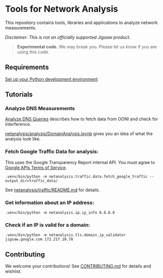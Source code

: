 # Tools for Network Analysis

This repository contains tools, libraries and applications to analyze network measurements.

_Disclaimer: This is not an officially supported Jigsaw product._


> **Experimental code.** We may break you. Please let us know if you are using this code.

## Requirements

[Set up your Python development environment](python_env.md)


## Tutorials

### Analyze DNS Measurements

[Analyze DNS Queries](netanalysis/analysis/analyze_dns.md) describes how to fetch data from OONI and check for interference.

[netanalysis/analysis/DomainAnalysis.ipynb](netanalysis/analysis/DomainAnalysis.ipynb) gives you an idea of what the analysis look like.

### Fetch Google Traffic Data for analysis:

This uses the Google Transparency Report internal API. You must agree to [Google APIs Terms of Service](https://developers.google.com/terms/).

```
.venv/bin/python -m netanalysis.traffic.data.fetch_google_traffic --output_dir=traffic_data/
```

See [netanalysis/traffic/README.md](netanalysis/traffic/README.md) for details.


### Get information about an IP address:

```
.venv/bin/python -m netanalysis.ip.ip_info 8.8.8.8
```

### Check if an IP is valid for a domain:

```
.venv/bin/python -m netanalysis.tls.domain_ip_validator jigsaw.google.com 172.217.10.78
```

## Contributing

We welcome your contributions! See [CONTRIBUTING.md](CONTRIBUTING.md) for details and wishlist.
